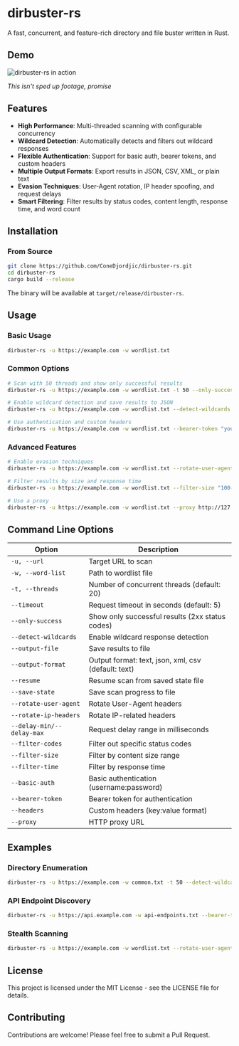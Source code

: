 # dirbuster-rs

A fast, concurrent, and feature-rich directory and file buster written in Rust.

## Demo

![dirbuster-rs in action](demo.gif)

*This isn't sped up footage, promise*

## Features

- **High Performance**: Multi-threaded scanning with configurable concurrency
- **Wildcard Detection**: Automatically detects and filters out wildcard responses
- **Flexible Authentication**: Support for basic auth, bearer tokens, and custom headers
- **Multiple Output Formats**: Export results in JSON, CSV, XML, or plain text
- **Evasion Techniques**: User-Agent rotation, IP header spoofing, and request delays
- **Smart Filtering**: Filter results by status codes, content length, response time, and word count

## Installation

### From Source

```bash
git clone https://github.com/ConeDjordjic/dirbuster-rs.git
cd dirbuster-rs
cargo build --release
```

The binary will be available at `target/release/dirbuster-rs`.

## Usage

### Basic Usage

```bash
dirbuster-rs -u https://example.com -w wordlist.txt
```

### Common Options

```bash
# Scan with 50 threads and show only successful results
dirbuster-rs -u https://example.com -w wordlist.txt -t 50 --only-success

# Enable wildcard detection and save results to JSON
dirbuster-rs -u https://example.com -w wordlist.txt --detect-wildcards --output-file results.json --output-format json

# Use authentication and custom headers
dirbuster-rs -u https://example.com -w wordlist.txt --bearer-token "your-token" --headers "X-Custom-Header:value"
```

### Advanced Features

```bash
# Enable evasion techniques
dirbuster-rs -u https://example.com -w wordlist.txt --rotate-user-agent --rotate-ip-headers --delay-min 100 --delay-max 500

# Filter results by size and response time
dirbuster-rs -u https://example.com -w wordlist.txt --filter-size "100-5000" --filter-time 2000

# Use a proxy
dirbuster-rs -u https://example.com -w wordlist.txt --proxy http://127.0.0.1:8080
```

## Command Line Options

| Option                    | Description                                         |
| ------------------------- | --------------------------------------------------- |
| `-u, --url`               | Target URL to scan                                  |
| `-w, --word-list`         | Path to wordlist file                               |
| `-t, --threads`           | Number of concurrent threads (default: 20)          |
| `--timeout`               | Request timeout in seconds (default: 5)             |
| `--only-success`          | Show only successful results (2xx status codes)     |
| `--detect-wildcards`      | Enable wildcard response detection                  |
| `--output-file`           | Save results to file                                |
| `--output-format`         | Output format: text, json, xml, csv (default: text) |
| `--resume`                | Resume scan from saved state file                   |
| `--save-state`            | Save scan progress to file                          |
| `--rotate-user-agent`     | Rotate User-Agent headers                           |
| `--rotate-ip-headers`     | Rotate IP-related headers                           |
| `--delay-min/--delay-max` | Request delay range in milliseconds                 |
| `--filter-codes`          | Filter out specific status codes                    |
| `--filter-size`           | Filter by content size range                        |
| `--filter-time`           | Filter by response time                             |
| `--basic-auth`            | Basic authentication (username:password)            |
| `--bearer-token`          | Bearer token for authentication                     |
| `--headers`               | Custom headers (key:value format)                   |
| `--proxy`                 | HTTP proxy URL                                      |

## Examples

### Directory Enumeration

```bash
dirbuster-rs -u https://example.com -w common.txt -t 50 --detect-wildcards --only-success
```

### API Endpoint Discovery

```bash
dirbuster-rs -u https://api.example.com -w api-endpoints.txt --bearer-token "your-api-token" --headers "Content-Type:application/json"
```

### Stealth Scanning

```bash
dirbuster-rs -u https://example.com -w wordlist.txt --rotate-user-agent --rotate-ip-headers --delay-min 500 --delay-max 1500
```

## License

This project is licensed under the MIT License - see the LICENSE file for details.

## Contributing

Contributions are welcome! Please feel free to submit a Pull Request.
